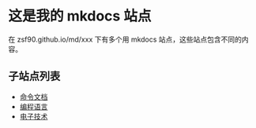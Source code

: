 # 这是我的 mkdocs 站点
在 zsf90.github.io/md/xxx 下有多个用 mkdocs 站点，这些站点包含不同的内容。

## 子站点列表
- [命令文档](https://zsf90.github.io/md/programming_commands/site/ "点击打开子站点")
- [编程语言](https://zsf90.github.io/md/programming_language/site/ "点击打开子站点")
- [电子技术](https://zsf90.github.io/md/electron_embedded/site/ "点击打开子站点")
